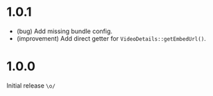 1.0.1
=====

* (bug) Add missing bundle config.
* (improvement) Add direct getter for `VideoDetails::getEmbedUrl()`.


1.0.0
=====

Initial release `\o/`
